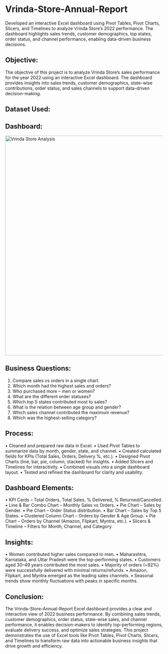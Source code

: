 # Vrinda-Store-Annual-Report
Developed an interactive Excel dashboard using Pivot Tables, Pivot Charts, Slicers, and Timelines to analyze Vrinda Store’s 2022 performance. The dashboard highlights sales trends, customer demographics, top states, order status, and channel performance, enabling data-driven business decisions.

## Objective:
The objective of this project is to analyze Vrinda Store’s sales performance for the year 2022 using an interactive Excel dashboard. The dashboard provides insights into sales trends, customer demographics, state-wise contributions, order status, and sales channels to support data-driven decision-making.

## Dataset Used:


## Dashboard:
<img width="1705" height="702" alt="Vrinda Store Analysis" src="https://github.com/user-attachments/assets/3ea8ea37-1ff3-4bc8-91b6-2c04697988be"/>

## Business Questions:
1. Compare sales vs orders in a single chart.
2. Which month had the highest sales and orders?
3. Who purchased more – men or women?
4. What are the different order statuses?
5. Which top 5 states contributed most to sales?
6. What is the relation between age group and gender?
7. Which sales channel contributed the maximum revenue?
8. Which was the highest-selling category?
   
## Process:
• Cleaned and prepared raw data in Excel.
• Used Pivot Tables to summarize data by month, gender, state, and channel.
• Created calculated fields for KPIs (Total Sales, Orders, Delivery %, etc.).
• Designed Pivot Charts (line, bar, pie, column, stacked) for insights.
• Added Slicers and Timelines for interactivity.
• Combined visuals into a single dashboard layout.
• Tested and refined the dashboard for clarity and usability.

## Dashboard Elements:
• KPI Cards – Total Orders, Total Sales, % Delivered, % Returned/Cancelled.
• Line & Bar Combo Chart – Monthly Sales vs Orders.
• Pie Chart – Sales by Gender.
• Pie Chart – Order Status distribution.
• Bar Chart – Sales by Top 5 States.
• Clustered Column Chart – Orders by Gender & Age Group.
• Pie Chart – Orders by Channel (Amazon, Flipkart, Myntra, etc.).
• Slicers & Timeline – Filters for Month, Channel, and Category.

## Insights:
• Women contributed higher sales compared to men.
• Maharashtra, Karnataka, and Uttar Pradesh were the top-performing states.
• Customers aged 30–49 years contributed the most sales.
• Majority of orders (~92%) were successfully delivered with minimal returns/refunds.
• Amazon, Flipkart, and Myntra emerged as the leading sales channels.
• Seasonal trends show monthly fluctuations with peaks in specific months.

## Conclusion:
The Vrinda-Store-Annual-Report Excel dashboard provides a clear and interactive view of 2022 business performance. By combining sales trends, customer demographics, order status, state-wise sales, and channel performance, it enables decision-makers to identify top-performing regions, evaluate delivery success, and optimize sales strategies. This project demonstrates the use of Excel tools like Pivot Tables, Pivot Charts, Slicers, and Timelines to transform raw data into actionable business insights that drive growth and efficiency.
